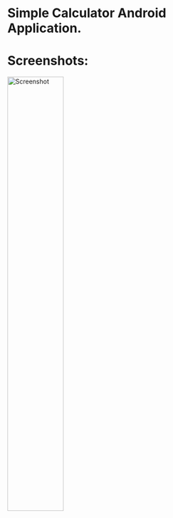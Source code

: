 # Simple Calculator Android Application.

# Screenshots:
<img src="https://github.com/user-attachments/assets/3dffa2bd-cf9a-41df-82d1-47f041d9b4fd" alt="Screenshot" width="50%" />
